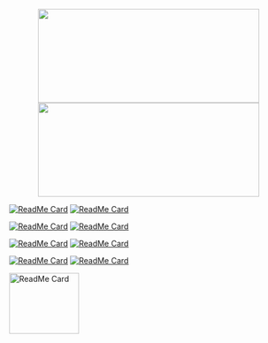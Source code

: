 <p align="center">
   <img src="https://github-readme-stats.vercel.app/api?username=BoykoPetevBoev&count_private=true&show_icons=true" width="400px" height="170px" padding="8px">
   <img src="https://github-readme-stats.vercel.app/api/top-langs/?username=BoykoPetevBoev&layout=compact" width="400px" height="170px" padding="8px">
</p>

[![ReadMe Card](https://github-readme-stats.vercel.app/api/pin/?username=BoykoPetevBoev&repo=SoftUni-Programming-Basics-January-2019)](https://github.com/BoykoPetevBoev/SoftUni-Programming-Basics-January-2019)
[![ReadMe Card](https://github-readme-stats.vercel.app/api/pin/?username=BoykoPetevBoev&repo=SoftUni-JS-Fundamentals-May-2019)](https://github.com/BoykoPetevBoev/SoftUni-JS-Fundamentals-May-2019)

[![ReadMe Card](https://github-readme-stats.vercel.app/api/pin/?username=BoykoPetevBoev&repo=SoftUni-JS-Advanced-September-2019)](https://github.com/BoykoPetevBoev/SoftUni-JS-Advanced-September-2019)
[![ReadMe Card](https://github-readme-stats.vercel.app/api/pin/?username=BoykoPetevBoev&repo=SoftUni-JS-Applications-October-2019)](https://github.com/BoykoPetevBoev/SoftUni-JS-Applications-October-2019)

[![ReadMe Card](https://github-readme-stats.vercel.app/api/pin/?username=BoykoPetevBoev&repo=SoftUni-JS-Back-End-May-2020)](https://github.com/BoykoPetevBoev/SoftUni-JS-Back-End-May-2020)
[![ReadMe Card](https://github-readme-stats.vercel.app/api/pin/?username=BoykoPetevBoev&repo=SoftUni-React-JS-June-2020)](https://github.com/BoykoPetevBoev/SoftUni-React-JS-June-2020)

[![ReadMe Card](https://github-readme-stats.vercel.app/api/pin/?username=BoykoPetevBoev&repo=SoftUni-HTML-and-CSS-September-2020)](https://github.com/BoykoPetevBoev/SoftUni-HTML-and-CSS-September-2020)
[![ReadMe Card](https://github-readme-stats.vercel.app/api/pin/?username=BoykoPetevBoev&repo=SoftUni-Algorithms-Fundamentals-November-2020)](https://github.com/BoykoPetevBoev/SoftUni-Algorithms-Fundamentals-November-2020)

<img src="https://camo.githubusercontent.com/1a0b48f10bbfa6f2e0eb992c56443bc540dd59ff68ba2f2f0e028ffd5b13ea2e/68747470733a2f2f6769746875622d726561646d652d73746174732e76657263656c2e6170702f6170692f70696e2f3f757365726e616d653d426f796b6f5065746576426f6576267265706f3d536f6674556e692d4a532d4170706c69636174696f6e732d4f63746f6265722d32303139" alt="ReadMe Card" data-canonical-src="https://github-readme-stats.vercel.app/api/pin/?username=BoykoPetevBoev&amp;repo=SoftUni-JS-Applications-October-2019" style="max-width:100%;height: 110px;width: 50%;">
